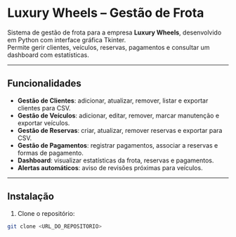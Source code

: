 # Luxury Wheels – Gestão de Frota

Sistema de gestão de frota para a empresa **Luxury Wheels**, desenvolvido em Python com interface gráfica Tkinter.  
Permite gerir clientes, veículos, reservas, pagamentos e consultar um dashboard com estatísticas.

---

## Funcionalidades

- **Gestão de Clientes**: adicionar, atualizar, remover, listar e exportar clientes para CSV.
- **Gestão de Veículos**: adicionar, editar, remover, marcar manutenção e exportar veículos.
- **Gestão de Reservas**: criar, atualizar, remover reservas e exportar para CSV.
- **Gestão de Pagamentos**: registrar pagamentos, associar a reservas e formas de pagamento.
- **Dashboard**: visualizar estatísticas da frota, reservas e pagamentos.
- **Alertas automáticos**: aviso de revisões próximas para veículos.

---

## Instalação

1. Clone o repositório:
```bash
git clone <URL_DO_REPOSITORIO>
